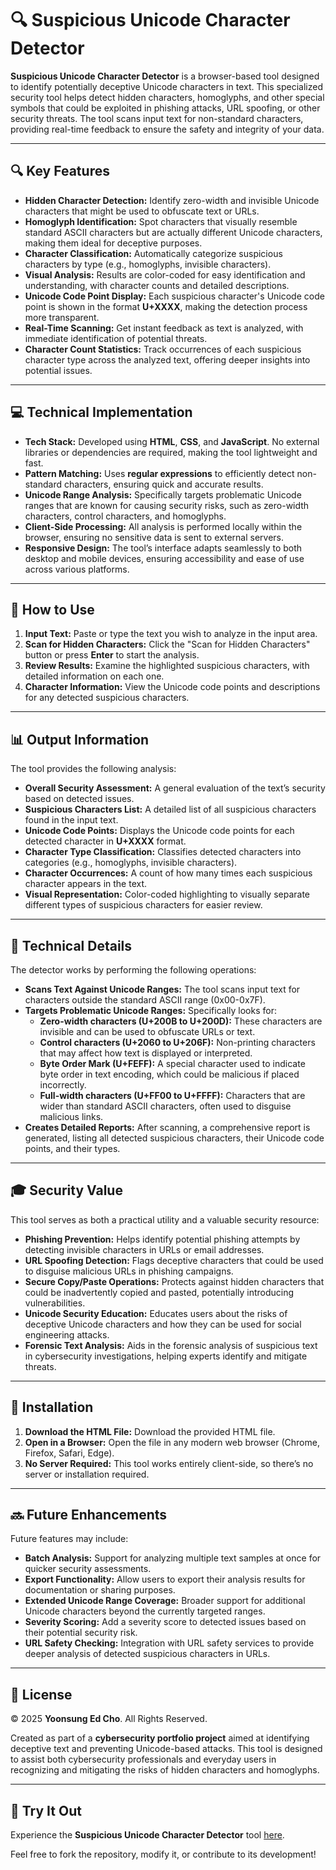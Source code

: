 # 🔍 Suspicious Unicode Character Detector

**Suspicious Unicode Character Detector** is a browser-based tool designed to identify potentially deceptive Unicode characters in text. This specialized security tool helps detect hidden characters, homoglyphs, and other special symbols that could be exploited in phishing attacks, URL spoofing, or other security threats. The tool scans input text for non-standard characters, providing real-time feedback to ensure the safety and integrity of your data.

---

## 🔍 Key Features

- **Hidden Character Detection:** Identify zero-width and invisible Unicode characters that might be used to obfuscate text or URLs.
- **Homoglyph Identification:** Spot characters that visually resemble standard ASCII characters but are actually different Unicode characters, making them ideal for deceptive purposes.
- **Character Classification:** Automatically categorize suspicious characters by type (e.g., homoglyphs, invisible characters).
- **Visual Analysis:** Results are color-coded for easy identification and understanding, with character counts and detailed descriptions.
- **Unicode Code Point Display:** Each suspicious character's Unicode code point is shown in the format **U+XXXX**, making the detection process more transparent.
- **Real-Time Scanning:** Get instant feedback as text is analyzed, with immediate identification of potential threats.
- **Character Count Statistics:** Track occurrences of each suspicious character type across the analyzed text, offering deeper insights into potential issues.

---

## 💻 Technical Implementation

- **Tech Stack:** Developed using **HTML**, **CSS**, and **JavaScript**. No external libraries or dependencies are required, making the tool lightweight and fast.
- **Pattern Matching:** Uses **regular expressions** to efficiently detect non-standard characters, ensuring quick and accurate results.
- **Unicode Range Analysis:** Specifically targets problematic Unicode ranges that are known for causing security risks, such as zero-width characters, control characters, and homoglyphs.
- **Client-Side Processing:** All analysis is performed locally within the browser, ensuring no sensitive data is sent to external servers.
- **Responsive Design:** The tool’s interface adapts seamlessly to both desktop and mobile devices, ensuring accessibility and ease of use across various platforms.

---

## 🚀 How to Use

1. **Input Text:** Paste or type the text you wish to analyze in the input area.
2. **Scan for Hidden Characters:** Click the "Scan for Hidden Characters" button or press **Enter** to start the analysis.
3. **Review Results:** Examine the highlighted suspicious characters, with detailed information on each one.
4. **Character Information:** View the Unicode code points and descriptions for any detected suspicious characters.

---

## 📊 Output Information

The tool provides the following analysis:

- **Overall Security Assessment:** A general evaluation of the text’s security based on detected issues.
- **Suspicious Characters List:** A detailed list of all suspicious characters found in the input text.
- **Unicode Code Points:** Displays the Unicode code points for each detected character in **U+XXXX** format.
- **Character Type Classification:** Classifies detected characters into categories (e.g., homoglyphs, invisible characters).
- **Character Occurrences:** A count of how many times each suspicious character appears in the text.
- **Visual Representation:** Color-coded highlighting to visually separate different types of suspicious characters for easier review.

---

## 🔧 Technical Details

The detector works by performing the following operations:

- **Scans Text Against Unicode Ranges:** The tool scans input text for characters outside the standard ASCII range (0x00-0x7F).
- **Targets Problematic Unicode Ranges:** Specifically looks for:
    - **Zero-width characters (U+200B to U+200D):** These characters are invisible and can be used to obfuscate URLs or text.
    - **Control characters (U+2060 to U+206F):** Non-printing characters that may affect how text is displayed or interpreted.
    - **Byte Order Mark (U+FEFF):** A special character used to indicate byte order in text encoding, which could be malicious if placed incorrectly.
    - **Full-width characters (U+FF00 to U+FFFF):** Characters that are wider than standard ASCII characters, often used to disguise malicious links.
- **Creates Detailed Reports:** After scanning, a comprehensive report is generated, listing all detected suspicious characters, their Unicode code points, and their types.

---

## 🎓 Security Value

This tool serves as both a practical utility and a valuable security resource:

- **Phishing Prevention:** Helps identify potential phishing attempts by detecting invisible characters in URLs or email addresses.
- **URL Spoofing Detection:** Flags deceptive characters that could be used to disguise malicious URLs in phishing campaigns.
- **Secure Copy/Paste Operations:** Protects against hidden characters that could be inadvertently copied and pasted, potentially introducing vulnerabilities.
- **Unicode Security Education:** Educates users about the risks of deceptive Unicode characters and how they can be used for social engineering attacks.
- **Forensic Text Analysis:** Aids in the forensic analysis of suspicious text in cybersecurity investigations, helping experts identify and mitigate threats.

---

## 💾 Installation

1. **Download the HTML File:** Download the provided HTML file.
2. **Open in a Browser:** Open the file in any modern web browser (Chrome, Firefox, Safari, Edge).
3. **No Server Required:** This tool works entirely client-side, so there’s no server or installation required.

---

## 🔜 Future Enhancements

Future features may include:

- **Batch Analysis:** Support for analyzing multiple text samples at once for quicker security assessments.
- **Export Functionality:** Allow users to export their analysis results for documentation or sharing purposes.
- **Extended Unicode Range Coverage:** Broader support for additional Unicode characters beyond the currently targeted ranges.
- **Severity Scoring:** Add a severity score to detected issues based on their potential security risk.
- **URL Safety Checking:** Integration with URL safety services to provide deeper analysis of detected suspicious characters in URLs.

---

## 📝 License

© 2025 **Yoonsung Ed Cho**. All Rights Reserved.

Created as part of a **cybersecurity portfolio project** aimed at identifying deceptive text and preventing Unicode-based attacks. This tool is designed to assist both cybersecurity professionals and everyday users in recognizing and mitigating the risks of hidden characters and homoglyphs.

---

## 🚀 Try It Out

Experience the **Suspicious Unicode Character Detector** tool [here](https://your-deployed-link.com).

Feel free to fork the repository, modify it, or contribute to its development!
